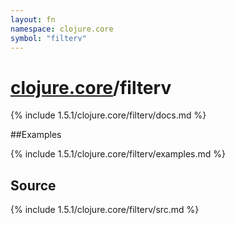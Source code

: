 ```yaml
---
layout: fn
namespace: clojure.core
symbol: "filterv"
---
```


# [clojure.core](../)/filterv

{% include 1.5.1/clojure.core/filterv/docs.md %}

##Examples

{% include 1.5.1/clojure.core/filterv/examples.md %}
## Source
{% include 1.5.1/clojure.core/filterv/src.md %}

